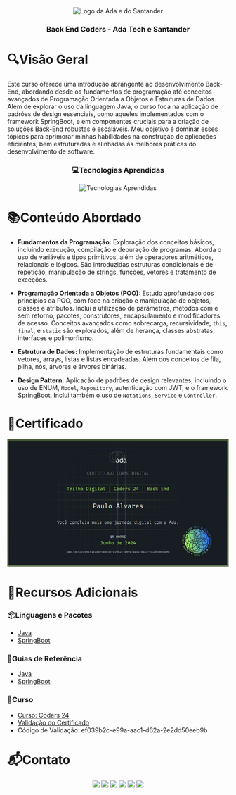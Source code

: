 <div align="center">
  <img height="100px" src="https://iconsverse.vercel.app/icons?i=ada,santander" alt="Logo da Ada e do Santander" />
  <h3 align="center">Back End Coders - Ada Tech e Santander</h3>
</div>

# 🔍Visão Geral
  Este curso oferece uma introdução abrangente ao desenvolvimento Back-End, abordando desde os fundamentos de programação até conceitos avançados de Programação Orientada a Objetos e Estruturas de Dados. Além de explorar o uso da linguagem Java, o curso foca na aplicação de padrões de design essenciais, como aqueles implementados com o framework SpringBoot, e em componentes cruciais para a criação de soluções Back-End robustas e escaláveis. Meu objetivo é dominar esses tópicos para aprimorar minhas habilidades na construção de aplicações eficientes, bem estruturadas e alinhadas às melhores práticas do desenvolvimento de software.

  <div align="center">
    <h3> 💻Tecnologias Aprendidas</h3>
    <img src="https://iconsverse.vercel.app/icons?i=java,spring" alt="Tecnologias Aprendidas">
  </div>

# 📚Conteúdo Abordado
  * **Fundamentos da Programação:** Exploração dos conceitos básicos, incluindo execução, compilação e depuração de programas. Aborda o uso de variáveis e tipos primitivos, além de operadores aritméticos, relacionais e lógicos. São introduzidas estruturas condicionais e de repetição, manipulação de strings, funções, vetores e tratamento de exceções.

  * **Programação Orientada a Objetos (POO):** Estudo aprofundado dos princípios da POO, com foco na criação e manipulação de objetos, classes e atributos. Inclui a utilização de parâmetros, métodos com e sem retorno, pacotes, construtores, encapsulamento e modificadores de acesso. Conceitos avançados como sobrecarga, recursividade, `this`, `final`, e `static` são explorados, além de herança, classes abstratas, interfaces e polimorfismo.

  * **Estrutura de Dados:** Implementação de estruturas fundamentais como vetores, arrays, listas e listas encadeadas. Além dos conceitos de fila, pilha, nós, árvores e árvores binárias.

  * **Design Pattern:** Aplicação de padrões de design relevantes, incluindo o uso de ENUM, `Model`, `Repository`, autenticação com JWT, e o framework SpringBoot. Inclui também o uso de `Notations`, `Service` e `Controller`.

<!--
# 🔧Instalação e Configuração
Siga as etapas abaixo para configurar e executar os arquivos do curso em seu ambiente local. Para acessar os conteúdos, é recomendada a utilização de uma IDE. Neste projeto, utilizei o IntelliJ, mas você também pode optar pelo Eclipse, NetBeans ou até mesmo o VSCode.

  1. **Clone o Repositório:** 
  Utilize o Git Bash ou outro terminal de sua preferência para clonar este repositório:
     ```
     git clone https://github.com/MyLearnHub/Back-End-Coders-Ada-Tech-e-Santander.git
     ```

  2. **Abra o Projeto na IDE:** 
  Após clonar o repositório, abra o projeto na IDE de sua preferência para começar a explorar e executar os arquivos do curso.
-->

<!--
# 🤝Contribuições
Contribuições são bem-vindas! Se você deseja contribuir para este projeto, siga as etapas abaixo:

  1. **Fork o Repositório:**
    Crie um fork deste repositório para sua conta no GitHub. E clone o repositório forked para sua máquina local usando o comando:
        ```
        git clone https://github.com/MyLearnHub/Back-End-Coders-Ada-Tech-e-Santander.git
        ```

  2. **Abra um Pull Request:** No GitHub, abra um Pull Request (PR) para o repositório original, descrevendo detalhadamente as alterações feitas e o propósito do PR.

  3. **Discussão e Revisão:** Sua contribuição será revisada, e você poderá ser solicitado a fazer ajustes. Esteja pronto para discutir qualquer detalhe.
-->

# 🏅Certificado
<img src="assets/certificado.jpg" alt="Certificado do Curso">

# 🔗Recursos Adicionais
<!--
### 🔧Ferramentas
  - <a href="https://www.jetbrains.com/pt-br/idea/download">IntelliJ</a>
  - <a href="https://www.eclipse.org/downloads/">Eclipse</a>
  - <a href="https://netbeans.apache.org/front/main/download/">NetBeans</a>
  - <a href="https://code.visualstudio.com/download">Visual Studio Code</a>
-->

### 📦Linguagens e Pacotes
  - <a href="https://www.java.com/pt-BR/download/ie_manual.jsp?locale=pt_BR">Java</a>
  - <a href="https://start.spring.io/">SpringBoot</a>

### 📖Guias de Referência
  - <a href="https://docs.oracle.com/en/java/">Java</a>
  - <a href="https://docs.spring.io/spring-boot/index.html">SpringBoot</a>

### 📎Curso
  - <a href="https://ada.tech/sou-aluno/programas/santander-coders-2024">Curso: Coders 24</a>
  - <a href="https://ada.tech/certificado?code=ef039b2c-e99a-aac1-d62a-2e2dd50eeb9b">Validação do Certificado</a>
  - Código de Validação: ef039b2c-e99a-aac1-d62a-2e2dd50eeb9b

# 📬Contato
<div align="center"> 
  <a href="https://github.com/Paulo-Alvares"><img src="https://img.shields.io/badge/GitHub-000000?style=for-the-badge&logo=github&logoColor=white"></a>
  <a href = "mailto:pauloalvares66@gmail.com"><img src="https://img.shields.io/badge/Gmail-D14836?style=for-the-badge&logo=gmail&logoColor=white"></a>
  <a href="https://www.linkedin.com/in/paulo-alvares/"><img src="https://img.shields.io/badge/-LinkedIn-%230077B5?style=for-the-badge&logo=linkedin&logoColor=white"></a> 
  <a href="https://www.instagram.com/paulo_10111/"><img src="https://img.shields.io/badge/-Instagram-%23E4405F?style=for-the-badge&logo=instagram&logoColor=white"></a>
  <a href="https://www.facebook.com/paulogabriel.alvares"><img src="https://img.shields.io/badge/Facebook-1877F2?style=for-the-badge&logo=facebook&logoColor=white"></a>
  <a href="https://codepen.io/Poulos-Alvares"><img src="https://img.shields.io/badge/Codepen-000000?style=for-the-badge&logo=codepen&logoColor=white"></a>
</div>